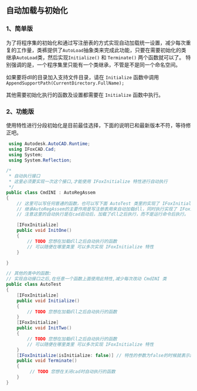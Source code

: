 ## 自动加载与初始化

### 1、简单版

为了将程序集的初始化和通过写注册表的方式实现自动加载统一设置，减少每次重复的工作量，类裤提供了`AutoLoad`抽象类来完成此功能，只要在需要初始化的类继承`AutoLoad`类，然后实现`Initialize()` 和 `Terminate()` 两个函数就可以了。
特别强调的是，一个程序集里只能有一个类继承，不管是不是同一个命名空间。

如果要将dll的目录加入支持文件目录，请在 `Initialize` 函数中调用`AppendSupportPath(CurrentDirectory.FullName);`

其他需要初始化执行的函数及设置都需要在 `Initialize` 函数中执行。

### 2、功能版

使用特性进行分段初始化是目前最佳选择，下面的说明已和最新版本不符，等待修正吧。

```csharp
 using Autodesk.AutoCAD.Runtime;
 using IFoxCAD.Cad;
 using System;
 using System.Reflection;

/*
 * 自动执行接口
 * 这里必须要实现一次这个接口,才能使用 IFoxInitialize 特性进行自动执行
 */
public class CmdINI : AutoRegAssem
{
    // 这里可以写任何普通的函数，也可以写下面 AutoTest 类里的实现了 IFoxInitialize 特性的初始化函数
    // 继承AutoRegAssem的主要作用是写注册表用来自动加载dll，同时执行实现了 IFoxInitialize 特性的函数
    // 注意这里的自动执行是在cad启动后，加载了dll之后执行，而不是运行命令后执行。

    [IFoxInitialize]
    public void InitOne()
    { 
        // TODO 您想在加载dll之后自动执行的函数
        // 可以随便在哪里类里 可以多次实现 IFoxInitialize 特性
    }

}

// 其他的类中的函数:
// 实现自动接口之后,在任意一个函数上面使用此特性,减少每次改动 CmdINI 类
public class AutoTest
{
    [IFoxInitialize]
    public void Initialize()
    { 
        // TODO 您想在加载dll之后自动执行的函数
    }
    [IFoxInitialize]
    public void InitTwo()
    { 
        // TODO 您想在加载dll之后自动执行的函数
        // 可以随便在哪里类里 可以多次实现 IFoxInitialize 特性
    }
    [IFoxInitialize(isInitialize: false)] // 特性的参数为false的时候就表示卸载时执行的函数
    public void Terminate()
    {
         // TODO 您想在关闭cad时自动执行的函数
    }
}
```
